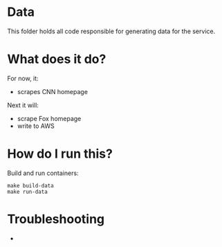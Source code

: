 # Data
This folder holds all code responsible for generating data for the service.

# What does it do? 
For now, it:
- scrapes CNN homepage

Next it will: 
- scrape Fox homepage
- write to AWS

# How do I run this? 
Build and run containers:
```
make build-data
make run-data
```

# Troubleshooting
- 
